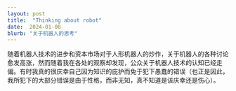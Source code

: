 ```yaml
---
layout: post
title:  "Thinking about robot"
date:  2024-01-08
blurb: "关于机器人的思考"
---
```


随着机器人技术的进步和资本市场对于人形机器人的炒作，关于机器人的各种讨论愈发高涨，然而随着我在各处的观察却发现，公众关于机器人技术的认知已经走偏。有时我真的很庆幸自己因为知识的庇护而免于犯下愚蠢的错误（也正是因此，我所犯下的大部分错误是由于性格，而非无知，真不知道是该庆幸还是伤心）。